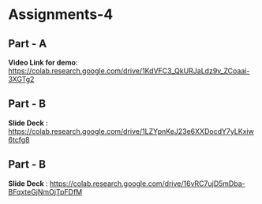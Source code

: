 # Assignments-4

## Part - A
**Video Link for demo**: https://colab.research.google.com/drive/1KdVFC3_QkURJaLdz9v_ZCoaai-3XGTg2

## Part - B
**Slide Deck** : https://colab.research.google.com/drive/1LZYpnKeJ23e6XXDocdY7yLKxiw6tcfg8 

## Part - B
**Slide Deck** : https://colab.research.google.com/drive/16vRC7ujD5mDba-BFqxteGjNmOjTpFDfM